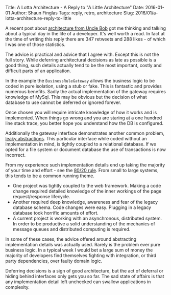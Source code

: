 Title: A Lotta Architecture - A Reply to "A Little Architecture"
Date: 2016-01-01
Author: Shaun Finglas
Tags: reply, retro, architecture
Slug: 2016/01/a-lotta-architecture-reply-to-little

A recent post about [architecture from Uncle
Bob](http://blog.cleancoder.com/uncle-bob/2016/01/04/ALittleArchitecture.html)
got me thinking and talking about a typical day in the life of a
developer. It's well worth a read. In fact at the time of writing this
reply there are 347 retweets and 288 likes - of which I was one of those
statistics.

The advice is practical and advice that I agree with. Except this is not
the full story. While deferring architectural decisions as late as
possible is a good thing, such details actually tend to be the most
important, costly and difficult parts of an application.

In the example the `BusinessRuleGateway` allows the business logic to be
coded in pure isolation, using a stub or fake. This is fantastic and
provides numerous benefits. Sadly the actual implementation of the
gateway requires knowledge of MySql. This may be obvious but the
decision of what database to use cannot be deferred or ignored forever.

Once chosen you will require intricate knowledge of how it works and is
implemented. When things go wrong and you are staring at a one hundred
line stack trace, you better hope you understand how the DB is
configured.

Additionally the gateway interface demonstrates another common problem,
[leaky
abstractions](https://blog.shaunfinglas.co.uk/2015/01/abstract-data-use-not-data-access.html).
This particular interface while coded without an implementation in mind,
is tightly coupled to a relational database. If we opted for a file
system or document database the use of transactions is now incorrect.

From my experience such implementation details end up taking the
majority of your time and effort - see the [80/20
rule](https://en.wikipedia.org/wiki/Pareto_principle). From small to
large systems, this tends to be a common running theme.

-   One project was tightly coupled to the web framework. Making a code
    change required detailed knowledge of the inner workings of the page
    request/response lifecycle.
-   Another required deep knowledge, awareness and fear of the legacy
    database schema. Code changes were easy. Plugging in a legacy
    database took horrific amounts of effort.
-   A current project is working with an asynchronous, distributed
    system. In order to be productive a solid understanding of the
    mechanics of message queues and distributed computing is required.

In some of these cases, the advice offered around abstracting
implementation details was actually used. Rarely is the problem ever
pure business logic. In a typical week I would bet a large sum of money
the majority of developers find themselves fighting with integration, or
third party dependencies, over faulty domain logic.

Deferring decisions is a sign of good architecture, but the act of
deferral or hiding behind interfaces only gets you so far. The sad state
of affairs is that any implementation detail left unchecked can swallow
applications in complexity.